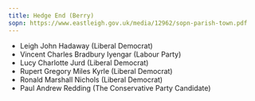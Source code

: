 ```yaml
---
title: Hedge End (Berry)
sopn: https://www.eastleigh.gov.uk/media/12962/sopn-parish-town.pdf
---
```


- Leigh John Hadaway (Liberal Democrat)
- Vincent Charles Bradbury Iyengar (Labour Party)
- Lucy Charlotte Jurd (Liberal Democrat)
- Rupert Gregory Miles Kyrle (Liberal Democrat)
- Ronald Marshall Nichols (Liberal Democrat)
- Paul Andrew Redding (The Conservative Party Candidate)
